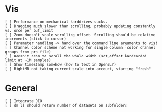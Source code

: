 # Vis 
    [ ] Performance on mechanical harddrives sucks. 
    [ ] Dragging much slower than scrolling, probably updating constantly vs. once per buf_limit
    [ ] Zoom doesn't scale scrolling offset. Scrolling should be relative increments (stick to cursor)
    [ ] Parameter handling -> hand over the command line arguments to vis!
    [ ] Channel color scheme not working for single column (color channel groups from prb file)
    [ ] Doesn't seem to scroll the whole width (set_offset hardcorded limit at ~1M samples)
    [ ] Show timestamp somehow (how to text in OpenGL?)
    [ ] RightMB not taking current scale into account, starting "fresh"
    
# General
    [ ] Integrate OIO
    [ ] dm ls should return number of datasets on subfolders